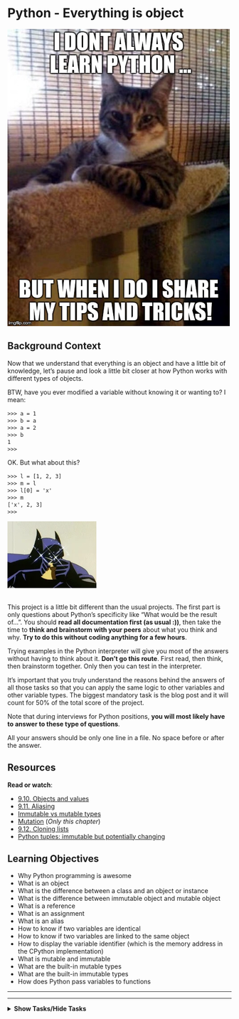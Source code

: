 # Python - Everything is object

<p><img src="./r_208403_QPSN8.jpg" alt="" style="" /><br /></p>

<h2>Background Context</h2>

<p>Now that we understand that everything is an object and have a little bit of knowledge, let&rsquo;s pause and look a little bit closer at how Python works with different types of objects.</p>

<p>BTW, have you ever modified a variable without knowing it or wanting to? I mean:</p>

<pre><code>&gt;&gt;&gt; a = 1
&gt;&gt;&gt; b = a
&gt;&gt;&gt; a = 2
&gt;&gt;&gt; b
1
&gt;&gt;&gt; 
</code></pre>

<p>OK. But what about this?</p>

<pre><code>&gt;&gt;&gt; l = [1, 2, 3]
&gt;&gt;&gt; m = l
&gt;&gt;&gt; l[0] = &#39;x&#39;
&gt;&gt;&gt; m
[&#39;x&#39;, 2, 3]
&gt;&gt;&gt; 
</code></pre>

<p><img src="./giphy.webp" alt="" style="" /><br />
<br /></p>

<p>This project is a little bit different than the usual projects. The first part is only questions about Python&rsquo;s specificity like &ldquo;What would be the result of&hellip;&rdquo;. 
You should <strong>read all documentation first (as usual :))</strong>, then take the time to <strong>think and brainstorm with your peers</strong> about what you think and why. <strong>Try to do this without coding anything for a few hours</strong>.</p>

<p>Trying examples in the Python interpreter will give you most of the answers without having to think about it. <strong>Don&rsquo;t go this route</strong>. First read, then think, then brainstorm together. Only then you can test in the interpreter.</p>

<p>It&rsquo;s important that you truly understand the reasons behind the answers of all those tasks so that you can apply the same logic to other variables and other variable types.
The biggest mandatory task is the blog post and it will count for 50% of the total score of the project.</p>

<p>Note that during interviews for Python positions, <strong>you will most likely have to answer to these type of questions</strong>.</p>

<p>All your answers should be only one line in a file. No space before or after the answer.</p>

## Resources

<p><strong>Read or watch</strong>:</p>

<ul>
<li><a href="http://www.openbookproject.net/thinkcs/python/english2e/ch09.html#objects-and-values" title="9.10. Objects and values" target="_blank">9.10. Objects and values</a> </li>
<li><a href="http://www.openbookproject.net/thinkcs/python/english2e/ch09.html#aliasing" title="9.11. Aliasing" target="_blank">9.11. Aliasing</a> </li>
<li><a href="https://stackoverflow.com/questions/8056130/immutable-vs-mutable-types" title="Immutable vs mutable types" target="_blank">Immutable vs mutable types</a> </li>
<li><a href="http://composingprograms.com/pages/24-mutable-data.html#sequence-objects" title="Mutation" target="_blank">Mutation</a> (<em>Only this chapter</em>)</li>
<li><a href="http://www.openbookproject.net/thinkcs/python/english2e/ch09.html#cloning-lists" title="9.12. Cloning lists" target="_blank">9.12. Cloning lists</a> </li>
<li><a href="http://radar.oreilly.com/2014/10/python-tuples-immutable-but-potentially-changing.html" title="Python tuples: immutable but potentially changing" target="_blank">Python tuples: immutable but potentially changing</a> </li>
</ul>

<h2>Learning Objectives</h2>

<ul>
<li>Why Python programming is awesome</li>
<li>What is an object</li>
<li>What is the difference between a class and an object or instance</li>
<li>What is the difference between immutable object and mutable object</li>
<li>What is a reference</li>
<li>What is an assignment</li>
<li>What is an alias</li>
<li>How to know if two variables are identical</li>
<li>How to know if two variables are linked to the same object</li>
<li>How to display the variable identifier (which is the memory address in the CPython implementation)</li>
<li>What is mutable and immutable</li>
<li>What are the built-in mutable types</li>
<li>What are the built-in immutable types</li>
<li>How does Python pass variables to functions</li>
</ul>

--- 
---

<details>
<summary><strong>Show Tasks/Hide Tasks</strong></summary><br>

# TASKS

# 0. Who am I?
   
<p>What function would you use to print the type of an object?</p>

<p>Write the name of the function in the file, without <code>()</code>.</p>

  </div>

# 1. Where are you?
   
<p>How do you get the variable identifier (which is the memory address in the CPython implementation)?</p>

<p>Write the name of the function in the file, without <code>()</code>.</p>

  </div>

# 2. Right count
   
<p>In the following code, do <code>a</code> and <code>b</code> point to the same object?
Answer with <code>Yes</code> or <code>No</code>.</p>

<pre><code>&gt;&gt;&gt; a = 89
&gt;&gt;&gt; b = 100
</code></pre>

  </div>

# 3. Right count =
   
<p>In the following code, do <code>a</code> and <code>b</code> point to the same object?
Answer with <code>Yes</code> or <code>No</code>.</p>

<pre><code>&gt;&gt;&gt; a = 89
&gt;&gt;&gt; b = 89
</code></pre>

  </div>

# 4. Right count =
   
<p>In the following code, do <code>a</code> and <code>b</code> point to the same object?
Answer with <code>Yes</code> or <code>No</code>.</p>

<pre><code>&gt;&gt;&gt; a = 89
&gt;&gt;&gt; b = a
</code></pre>

  </div>

# 5. Right count =+
   
<p>In the following code, do <code>a</code> and <code>b</code> point to the same object?
Answer with <code>Yes</code> or <code>No</code>.</p>

<pre><code>&gt;&gt;&gt; a = 89
&gt;&gt;&gt; b = a + 1
</code></pre>

  </div>

# 6. Is equal
   
<p>What do these 3 lines print?</p>

<pre><code>&gt;&gt;&gt; s1 = &quot;Best School&quot;
&gt;&gt;&gt; s2 = s1
&gt;&gt;&gt; print(s1 == s2)
</code></pre>

  </div>

# 7. Is the same
    
<p>What do these 3 lines print?</p>

<pre><code>&gt;&gt;&gt; s1 = &quot;Best&quot;
&gt;&gt;&gt; s2 = s1
&gt;&gt;&gt; print(s1 is s2)
</code></pre>

  </div>

# 8. Is really equal

<p>What do these 3 lines print?</p>

<pre><code>&gt;&gt;&gt; s1 = &quot;Best School&quot;
&gt;&gt;&gt; s2 = &quot;Best School&quot;
&gt;&gt;&gt; print(s1 == s2)
</code></pre>

  </div>


#  9. Is really the same
   
<p>What do these 3 lines print?</p>

<pre><code>&gt;&gt;&gt; s1 = &quot;Best School&quot;
&gt;&gt;&gt; s2 = &quot;Best School&quot;
&gt;&gt;&gt; print(s1 is s2)
</code></pre>

  </div>


# 10. And with a list, is it equal
   
<p>What do these 3 lines print?</p>

<pre><code>&gt;&gt;&gt; l1 = [1, 2, 3]
&gt;&gt;&gt; l2 = [1, 2, 3] 
&gt;&gt;&gt; print(l1 == l2)
</code></pre>

  </div>


# 11. And with a list, is it the same
   
<p>What do these 3 lines print?</p>

<pre><code>&gt;&gt;&gt; l1 = [1, 2, 3]
&gt;&gt;&gt; l2 = [1, 2, 3] 
&gt;&gt;&gt; print(l1 is l2)
</code></pre>

  </div>

# 12. And with a list, is it really equal
   
<p>What do these 3 lines print?</p>

<pre><code>&gt;&gt;&gt; l1 = [1, 2, 3]
&gt;&gt;&gt; l2 = l1
&gt;&gt;&gt; print(l1 == l2)
</code></pre>

  </div>


# 13. And with a list, is it really the same
    
<p>What do these 3 lines print?</p>

<pre><code>&gt;&gt;&gt; l1 = [1, 2, 3]
&gt;&gt;&gt; l2 = l1
&gt;&gt;&gt; print(l1 is l2)
</code></pre>

  </div>

# 14. List append
   
    <p>What does this script print?</p>

<pre><code>l1 = [1, 2, 3]
l2 = l1
l1.append(4)
print(l2)
</code></pre>

  </div>

# 15. List add
    
<p>What does this script print?</p>

<pre><code>l1 = [1, 2, 3]
l2 = l1
l1 = l1 + [4]
print(l2)
</code></pre>

  </div>


# 16. Integer incrementation
    
 <p>What does this script print?</p>

<pre><code>def increment(n):
    n += 1

a = 1
increment(a)
print(a)
</code></pre>

  </div>

# 17. List incrementation
   
<p>What does this script print?</p>

<pre><code>def increment(n):
    n.append(4)

l = [1, 2, 3]
increment(l)
print(l)
</code></pre>

  </div>


# 18. List assignation
   
<p>What does this script print?</p>

<pre><code>def assign_value(n, v):
    n = v

l1 = [1, 2, 3]
l2 = [4, 5, 6]
assign_value(l1, l2)
print(l1)
</code></pre>

  </div>


# 19. Copy a list object
    
<p>Write a function <code>def copy_list(l):</code> that returns a <strong>copy</strong> of a list.</p>

<ul>
<li>The input list can contain any type of objects</li>
<li>Your file should be maximum 3-line long (no documentation needed)</li>
<li>You are not allowed to import any module</li>
</ul>

<pre><code>guillaume@ubuntu:~/0x09$ cat 19-main.py
#!/usr/bin/python3
copy_list = __import__(&#39;19-copy_list&#39;).copy_list

my_list = [1, 2, 3]
print(my_list)

new_list = copy_list(my_list)

print(my_list)
print(new_list)

print(new_list == my_list)
print(new_list is my_list)

guillaume@ubuntu:~/0x09$ ./19-main.py
[1, 2, 3]
[1, 2, 3]
[1, 2, 3]
True
False
guillaume@ubuntu:~/0x09$ wc -l 19-copy_list.py 
3 19-copy_list.py
guillaume@ubuntu:~/0x09$ 
</code></pre>

<p><strong>No test cases needed</strong></p>

  </div>

# 20. Tuple or not?
    
<pre><code>a = ()
</code></pre>

<p>Is <code>a</code> a tuple? Answer with <code>Yes</code> or <code>No</code>.</p>

  </div>

# 21. Tuple or not?
  
<pre><code>a = (1, 2)
</code></pre>

<p>Is <code>a</code> a tuple? Answer with <code>Yes</code> or <code>No</code>.</p>

  </div>


# 22. Tuple or not?
    
<pre><code>a = (1)
</code></pre>

<p>Is <code>a</code> a tuple? Answer with <code>Yes</code> or <code>No</code>.</p>

  </div>

# 23. Tuple or not?
    
<pre><code>a = (1, )
</code></pre>

<p>Is <code>a</code> a tuple? Answer with <code>Yes</code> or <code>No</code>.</p>

  </div>

# 24. Who I am?
    
<p>What does this script print?</p>

<pre><code>a = (1)
b = (1)
a is b
</code></pre>

  </div>

# 25. Tuple or not
    
<p>What does this script print?</p>

<pre><code>a = (1, 2)
b = (1, 2)
a is b
</code></pre>

  </div>

# 26. Empty is not empty
    
<p>What does this script print?</p>

<pre><code>a = ()
b = ()
a is b
</code></pre>

  </div>

# 27. Still the same?
    
<pre><code>&gt;&gt;&gt; id(a)
139926795932424
&gt;&gt;&gt; a
[1, 2, 3, 4]
&gt;&gt;&gt; a = a + [5]
&gt;&gt;&gt; id(a)
</code></pre>

<p>Will the last line of this script print <code>139926795932424</code>? Answer with <code>Yes</code> or <code>No</code>.</p>

  </div>

# 28. Same or not?
    
<pre><code>&gt;&gt;&gt; a
[1, 2, 3]
&gt;&gt;&gt; id (a)
139926795932424
&gt;&gt;&gt; a += [4]
&gt;&gt;&gt; id(a)
</code></pre>

<p>Will the last line of this script print <code>139926795932424</code>? Answer with <code>Yes</code> or <code>No</code>.</p>

  </div>


# 29. #pythonic
   
<p>Write a function <code>magic_string()</code> that returns a string &ldquo;BestSchool&rdquo; n times the number of the iteration (see code):</p>

<ul>
<li>Format: see example</li>
<li>Your file should be maximum 4-line long (no documentation needed)</li>
<li>You are not allowed to import any module</li>
</ul>

<pre><code>guillaume@ubuntu:~/0x09$ cat 100-main.py
#!/usr/bin/python3
magic_string = __import__(&#39;100-magic_string&#39;).magic_string

for i in range(10):
    print(magic_string())

guillaume@ubuntu:~/0x09$ ./100-main.py | cat -e
BestSchool$
BestSchool, BestSchool$
BestSchool, BestSchool, BestSchool$
BestSchool, BestSchool, BestSchool, BestSchool$
BestSchool, BestSchool, BestSchool, BestSchool, BestSchool$
BestSchool, BestSchool, BestSchool, BestSchool, BestSchool, BestSchool$
BestSchool, BestSchool, BestSchool, BestSchool, BestSchool, BestSchool, BestSchool$
BestSchool, BestSchool, BestSchool, BestSchool, BestSchool, BestSchool, BestSchool, BestSchool$
BestSchool, BestSchool, BestSchool, BestSchool, BestSchool, BestSchool, BestSchool, BestSchool, BestSchool$
BestSchool, BestSchool, BestSchool, BestSchool, BestSchool, BestSchool, BestSchool, BestSchool, BestSchool, BestSchool$
guillaume@ubuntu:~/0x09$ wc -l 100-magic_string.py 
4 100-magic_string.py
guillaume@ubuntu:~/0x09$ 
</code></pre>

<p><strong>No test cases needed</strong></p>

  </div>

# 30. Low memory cost
   
<p>Write a class <code>LockedClass</code> with no class or object attribute, that prevents the user from dynamically creating new instance attributes, except if the new instance attribute is called <code>first_name</code>.</p>

<ul>
<li>You are not allowed to import any module</li>
</ul>

<pre><code>guillaume@ubuntu:~/0x09$ cat 101-main.py
#!/usr/bin/python3
LockedClass = __import__(&#39;101-locked_class&#39;).LockedClass

lc = LockedClass()
lc.first_name = &quot;John&quot;
try:
    lc.last_name = &quot;Snow&quot;
except Exception as e:
    print(&quot;[{}] {}&quot;.format(e.__class__.__name__, e))

guillaume@ubuntu:~/0x09$ ./101-main.py
[AttributeError] &#39;LockedClass&#39; object has no attribute &#39;last_name&#39;
guillaume@ubuntu:~/0x09$ 
</code></pre>

<p><strong>No test cases needed</strong></p>

  </div>

# 31. int 1/3
    
<pre><code>julien@ubuntu:/python3$ cat int.py 
a = 1
b = 1
julien@ubuntu:/python3$ 
</code></pre>

<p>Assuming we are using a CPython implementation of Python3 with default options/configuration:</p>

<ul>
<li>How many int objects are created by the execution of the first line of the script? (<code>103-line1.txt</code>)</li>
<li>How many int objects are created by the execution of the second line of the script (<code>103-line2.txt</code>)</li>
</ul>

  </div>

# 32. int 2/3
   
<pre><code>julien@ubuntu:/python3$ cat int.py 
a = 1024
b = 1024
del a
del b
c = 1024
julien@ubuntu:/python3$ 
</code></pre>

<p>Assuming we are using a CPython implementation of Python3 with default options/configuration:</p>

<ul>
<li>How many int objects are created by the execution of the first line of the script? (<code>104-line1.txt</code>)</li>
<li>How many int objects are created by the execution of the second line of the script (<code>104-line2.txt</code>)</li>
<li>After the execution of line 3, is the int object pointed by <code>a</code> deleted? Answer with <code>Yes</code> or <code>No</code> (<code>104-line3.txt</code>)</li>
<li>After the execution of line 4, is the int object pointed by <code>b</code> deleted? Answer with <code>Yes</code> or <code>No</code> (<code>104-line4.txt</code>)</li>
<li>How many int objects are created by the execution of the last line of the script (<code>104-line5.txt</code>)</li>
</ul>

  </div>

# 33. int 3/3
   
<pre><code>julien@twix:/tmp/so$ cat int.py 
print(&quot;I&quot;)
print(&quot;Love&quot;)
print(&quot;Python&quot;)
julien@ubuntu:/tmp/so$ 
</code></pre>

<p>Assuming we are using a CPython implementation of Python3 with default options/configuration:</p>

<ul>
<li>Before the execution of line 2 (<code>print(&quot;Love&quot;)</code>), how many int objects have been created and are still in memory? (<code>105-line1.txt</code>)</li>
<li>Why? (optional blog post :))</li>
</ul>

<p>Hint: <code>NSMALLPOSINTS</code>, <code>NSMALLNEGINTS</code></p>

<p><img src="./70f9ea0e969dfcc407a7427aba4786d87a920494.gif" alt="" style="" /></p>

  </div>

# 34. Clear strings
    
<pre><code>guillaume@ubuntu:/python3$ cat string.py 
a = &quot;SCHL&quot;
b = &quot;SCHL&quot;
del a
del b
c = &quot;SCHL&quot;
guillaume@ubuntu:/python3$ 
</code></pre>

<p>Assuming we are using a CPython implementation of Python3 with default options/configuration (For answers with numbers use integers, don&rsquo;t spell out the word):</p>

<ul>
<li>How many string objects are created by the execution of the first line of the script? (<code>106-line1.txt</code>)</li>
<li>How many string objects are created by the execution of the second line of the script (<code>106-line2.txt</code>)</li>
<li>After the execution of line 3, is the string object pointed by <code>a</code> deleted? Answer with <code>Yes</code> or <code>No</code> (<code>106-line3.txt</code>)</li>
<li>After the execution of line 4, is the string object pointed by <code>b</code> deleted? Answer with <code>Yes</code> or <code>No</code> (<code>106-line4.txt</code>)</li>
<li>How many string objects are created by the execution of the last line of the script (<code>106-line5.txt</code>)</li>
</ul>

  </div>

  <em>THE END</em>

  </details>

 
